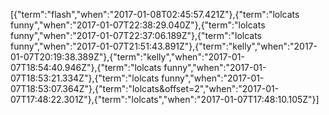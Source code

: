 [{"term":"flash","when":"2017-01-08T02:45:57.421Z"},{"term":"lolcats funny","when":"2017-01-07T22:38:29.040Z"},{"term":"lolcats funny","when":"2017-01-07T22:37:06.189Z"},{"term":"lolcats funny","when":"2017-01-07T21:51:43.891Z"},{"term":"kelly","when":"2017-01-07T20:19:38.389Z"},{"term":"kelly","when":"2017-01-07T18:54:40.946Z"},{"term":"lolcats funny","when":"2017-01-07T18:53:21.334Z"},{"term":"lolcats funny","when":"2017-01-07T18:53:07.364Z"},{"term":"lolcats&offset=2","when":"2017-01-07T17:48:22.301Z"},{"term":"lolcats","when":"2017-01-07T17:48:10.105Z"}]